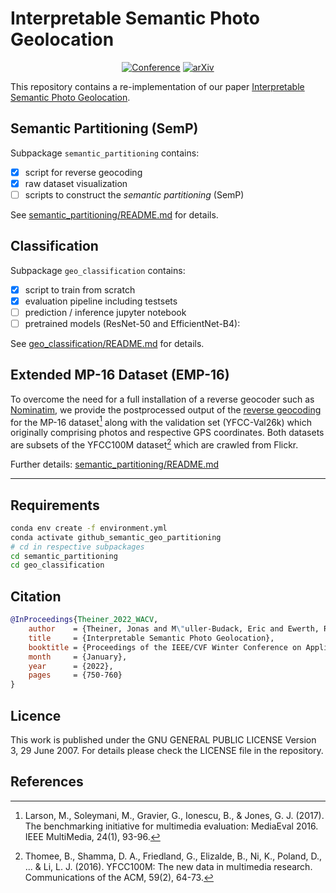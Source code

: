 # Interpretable Semantic Photo Geolocation

<div align="center">  

[![Conference](https://img.shields.io/badge/WACV-2022-6b8bc7.svg?style=for-the-badge)](https://openaccess.thecvf.com/content/WACV2022/html/Theiner_Interpretable_Semantic_Photo_Geolocation_WACV_2022_paper.html)
[![arXiv](https://img.shields.io/badge/arXiv-2104.14995-b31b1b.svg?style=for-the-badge)](https://arxiv.org/abs/2104.14995)
</div>


This repository contains a re-implementation of our paper [Interpretable Semantic Photo Geolocation](#citation).


## Semantic Partitioning (SemP)

Subpackage `semantic_partitioning` contains:
- [x] script for reverse geocoding
- [x] raw dataset visualization
- [ ] scripts to construct the *semantic partitioning* (SemP)

See [semantic_partitioning/README.md](semantic_partitioning/README.md) for details.

## Classification
Subpackage `geo_classification` contains:
- [x] script to train from scratch
- [x] evaluation pipeline including testsets
- [ ] prediction / inference jupyter notebook
- [ ] pretrained models (ResNet-50 and EfficientNet-B4):

See [geo_classification/README.md](geo_classification/README.md) for details.
    
## Extended MP-16 Dataset (EMP-16)
To overcome the need for a full installation of a reverse geocoder such as [Nominatim](https://nominatim.openstreetmap.org/), we provide the postprocessed output of the [reverse geocoding](semantic_partitioning/reverse_geocoding.py) for the MP-16 dataset[^1] along with the validation set (YFCC-Val26k) which originally comprising photos and respective GPS coordinates.
Both datasets are subsets of the YFCC100M dataset[^2] which are crawled from Flickr.

Further details: [semantic_partitioning/README.md](semantic_partitioning/README.md)


***
## Requirements
```sh
conda env create -f environment.yml
conda activate github_semantic_geo_partitioning
# cd in respective subpackages
cd semantic_partitioning
cd geo_classification
```

## Citation

```BibTeX
@InProceedings{Theiner_2022_WACV,
    author    = {Theiner, Jonas and M\"uller-Budack, Eric and Ewerth, Ralph},
    title     = {Interpretable Semantic Photo Geolocation},
    booktitle = {Proceedings of the IEEE/CVF Winter Conference on Applications of Computer Vision (WACV)},
    month     = {January},
    year      = {2022},
    pages     = {750-760}
}
```

## Licence
This work is published under the GNU GENERAL PUBLIC LICENSE Version 3, 29 June 2007. For details please check the
LICENSE file in the repository.

## References
[^1]: Larson, M., Soleymani, M., Gravier, G., Ionescu, B., & Jones, G. J. (2017). The benchmarking initiative for multimedia evaluation: MediaEval 2016. IEEE MultiMedia, 24(1), 93-96.
[^2]: Thomee, B., Shamma, D. A., Friedland, G., Elizalde, B., Ni, K., Poland, D., ... & Li, L. J. (2016). YFCC100M: The new data in multimedia research. Communications of the ACM, 59(2), 64-73.